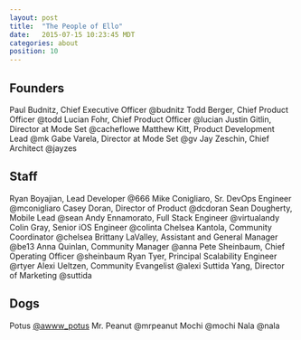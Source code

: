 ```yaml
---
layout: post
title:  "The People of Ello"
date:   2015-07-15 10:23:45 MDT
categories: about
position: 10
---
```


## Founders

Paul Budnitz, Chief Executive Officer @budnitz
Todd Berger, Chief Product Officer @todd
Lucian Fohr, Chief Product Officer @lucian
Justin Gitlin, Director at Mode Set @cacheflowe
Matthew Kitt, Product Development Lead @mk
Gabe Varela, Director at Mode Set @gv
Jay Zeschin, Chief Architect @jayzes

## Staff

Ryan Boyajian, Lead Developer @666
Mike Conigliaro, Sr. DevOps Engineer @mconigliaro
Casey Doran, Director of Product @dcdoran
Sean Dougherty, Mobile Lead @sean
Andy Ennamorato, Full Stack Engineer @virtualandy
Colin Gray, Senior iOS Engineer @colinta
Chelsea Kantola, Community Coordinator @chelsea
Brittany LaValley, Assistant and General Manager @be13
Anna Quinlan, Community Manager @anna
Pete Sheinbaum, Chief Operating Officer @sheinbaum
Ryan Tyer, Principal Scalability Engineer @rtyer
Alexi Ueltzen, Community Evangelist @alexi
Suttida Yang, Director of Marketing @suttida

## Dogs

Potus [@awww_potus](https://ello.co/awww_potus)
Mr. Peanut @mrpeanut
Mochi @mochi
Nala @nala

